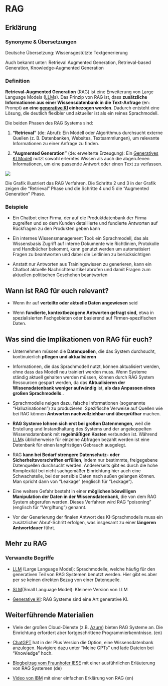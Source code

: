 # RAG
## Erklärung

### Synonyme & Übersetzungen

Deutsche Übersetzung: Wissensgestützte Textgenerierung

Auch bekannt unter: Retrieval Augmented Generation, Retrieval-based Generation, Knowledge-Augmented Generation

### Definition

**Retrieval-Augmented Generation** (RAG) ist eine Erweiterung von Large Language Models ([LLM](https://civic-data.de/selbstlernmaterial/#llm)s). Das Prinzip von RAG ist, dass **zusätzliche Informationen aus einer Wissensdatenbank in die Text-Anfrage** (en: Prompt) **an eine [generative KI](https://civic-data.de/selbstlernmaterial/#generative-ki) einbezogen werden**. Dadurch entsteht eine Lösung, die deutlich flexibler und aktueller ist als ein reines Sprachmodell.

Die beiden Phasen des RAG Systems sind:

1.  **“Retrieval”** (de: Abruf): Ein Modell oder Algorithmus durchsucht externe Quellen (z. B. Datenbanken, Websites, Textsammlungen), um relevante Informationen zu einer Anfrage zu finden.

2.  **“Augmented Generation”** (de: erweiterte Erzeugung): Ein [Generatives KI Modell](https://civic-data.de/selbstlernmaterial/#generative-ki) nutzt sowohl erlerntes Wissen als auch die abgerufenen Informationen, um eine passende Antwort oder einen Text zu verfassen.

![](https://civic-data.de/app/uploads/rag.svg)



Die Grafik illustriert das RAG Verfahren. Die Schritte 2 und 3 in der Grafik zeigen die “Retrieval” Phase und die Schritte 4 und 5 die “Augmented Generation” Phase.

### Beispiele

- Ein Chatbot einer Firma, der auf die Produktdatenbank der Firma zugreifen und so dem Kunden detaillierte und fundierte Antworten auf Rückfragen zu den Produkten geben kann

- Ein internes Wissensmanagement Tool: ein Sprachmodell, das als Wissensbasis Zugriff auf interne Dokumente wie Richtlinien, Protokolle und Handbücher bekommt, kann genutzt werden um automatisiert Fragen zu beantworten und dabei die Leitlinien zu berücksichtigen

- Anstatt nur Antworten aus Trainingswissen zu generieren, kann ein Chatbot aktuelle Nachrichtenartikel abrufen und damit Fragen zum aktuellen politischen Geschehen beantworten

## Wann ist RAG für euch relevant? 

- Wenn ihr auf **verteilte oder aktuelle Daten angewiesen** seid

- Wenn **fundierte, kontextbezogene Antworten gefragt sind**, etwa in spezialisierten Fachgebieten oder basierend auf Firmen-spezifischen Daten.

## Was sind die Implikationen von RAG für euch? 

- Unternehmen müssen die **Datenquellen**, die das System durchsucht, kontinuierlich **pflegen und aktualisieren**

- Informationen, die das Sprachmodell nutzt, können aktualisiert werden, ohne dass das Modell neu trainiert werden muss. Wenn Systeme ständig aktuell gehalten werden müssen, können durch RAG System Ressourcen gespart werden, da das **Aktualisieren der Wissensdatenbank weniger aufwändig** ist, **als das Anpassen eines großen Sprachmodells**..

- Sprachmodelle neigen dazu, falsche Informationen (sogenannte “Halluzinationen”) zu produzieren. Spezifische Verweise auf Quellen wie bei RAG können **Antworten nachvollziehbar und überprüfbar** machen.

- **RAG Systeme lohnen sich erst bei großen Datenmengen**, weil die Erstellung und Instandhaltung des Systems und der angekoppelten Wissensdatenbank mit r**egelmäßigen Kosten** verbunden ist. Während [LLM](https://civic-data.de/selbstlernmaterial/#llm)s üblicherweise für einzelne Abfragen bezahlt werden ist eine Datenbank für einen langfristigen Gebrauch ausgelegt.

- RAG **kann bei Bedarf strengere Datenschutz- oder Sicherheitsvorschriften erfüllen**, indem nur bestimmte, freigegebene Datenquellen durchsucht werden. Andererseits gibt es durch die hohe Komplexität bei nicht sachgemäßer Einrichtung hier auch eine Schwachstelle, bei der sensible Daten nach außen gelangen können. Man spricht dann von “Leakage” (englisch für “Leckage”).

- Eine weitere Gefahr besteht in einer **möglichen böswilligen Manipulation der Daten in der Wissensdatenbank**, die von dem RAG System abgerufen werden. Dieses Verfahren wird RAG “poisoning” (englisch für “Vergiftung”) genannt.

- Vor der Generierung der finalen Antwort des KI-Sprachmodells muss ein zusätzlicher Abruf-Schritt erfolgen, was insgesamt zu einer **längeren Antwortdauer** führt.

## Mehr zu RAG

### Verwandte Begriffe

- [LLM](https://civic-data.de/selbstlernmaterial/#llm) (Large Language Model): Sprachmodelle, welche häufig für den generativen Teil von RAG Systemen benutzt werden. Hier gibt es aber per se keinen direkten Bezug von einer Datenquelle.

- [SLM](https://civic-data.de/selbstlernmaterial/#slm)(Small Language Model): Kleinere Version von LLM

- [Generative KI](https://civic-data.de/selbstlernmaterial/#generative-ki): RAG Systeme sind eine Art generative KI.

## Weiterführende Materialien

- Viele der großen Cloud-Dienste (z.B. [Azure](https://learn.microsoft.com/en-us/azure/search/retrieval-augmented-generation-overview)) bieten RAG Systeme an. Die Einrichtung erfordert aber fortgeschrittene Programmierkenntnisse. (en)

- [ChatGPT](https://civic-data.de/selbstlernmaterial/#chatgpt) hat in der Plus Version die Option, eine Wissensdatenbank anzulegen. Navigiere dazu unter “Meine GPTs” und lade Dateien bei “Knowledge” hoch.

- [Blogbeitrag vom Fraunhofer IESE](https://www.iese.fraunhofer.de/blog/retrieval-augmented-generation-rag/) mit einer ausführlichen Erläuterung von RAG Systemen (de)

- [Video von IBM](https://youtu.be/T-D1OfcDW1M?si=dqwuzI_xFOT0ds8x) mit einer einfachen Erklärung von RAG (en)

